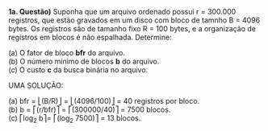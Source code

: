 **1a. Questão)** Suponha que um arquivo ordenado possui r = 300.000 registros, que estão gravados em um disco com bloco de tamnho B = 4096 bytes. Os registros são de tamanho fixo R = 100 bytes, e a organização de registros em blocos é não espalhada. Determine:

(a) O fator de bloco **bfr** do arquivo.<br>
(b) O número mínimo de blocos **b** do arquivo.<br>
(c) O custo **c** da busca binária no arquivo.

UMA SOLUÇÃO:

(a) bfr = ⎣(B/R)⎦ = ⎣(4096/100)⎦ = 40 registros por bloco.<br>
(b) b = ⎡(r/bfr)⎤ = ⎡(300000/40)⎤ = 7500 blocos.<br>
(c) ⎡log<sub>2</sub> b⎤= ⎡(log<sub>2</sub> 7500)⎤ = 13 blocos.
